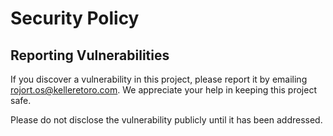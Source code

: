 # Security Policy

## Reporting Vulnerabilities

If you discover a vulnerability in this project, please report it by emailing [rojort.os@kelleretoro.com](mailto:rojort.os@kelleretoro.com). We appreciate your help in keeping this project safe.

Please do not disclose the vulnerability publicly until it has been addressed.